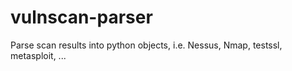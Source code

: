 # vulnscan-parser
Parse scan results into python objects, i.e. Nessus, Nmap, testssl, metasploit, ...
